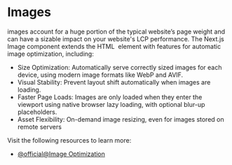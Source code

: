 # Images

 images account for a huge portion of the typical website’s page weight and can have a sizable impact on your website's LCP performance. The Next.js Image component extends the HTML <img> element with features for automatic image optimization, including:

* Size Optimization: Automatically serve correctly sized images for each device, using modern image formats like WebP and AVIF.
* Visual Stability: Prevent layout shift automatically when images are loading.
* Faster Page Loads: Images are only loaded when they enter the viewport using native browser lazy loading, with optional blur-up placeholders.
* Asset Flexibility: On-demand image resizing, even for images stored on remote servers

Visit the following resources to learn more:

- [@official@Image Optimization](https://nextjs.org/docs/app/getting-started/images)